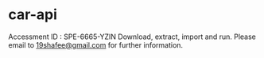 # car-api
Accessment ID : SPE-6665-YZIN
Download, extract, import and run.
Please email to 19shafee@gmail.com for further information.
